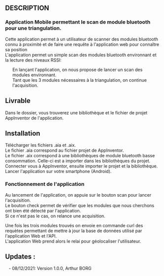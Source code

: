 
## DESCRIPTION
### Application Mobile permettant le scan de module bluetooth pour une triangulation.</br>
Cette application permet à un utilisateur de scanner des modules bluetooth connu à proximité et de faire une requête à l'application web pour connaître sa position</br>
L'application permet un simple scan des modules bluetooth environnant et la lecture des niveaux RSSI:</br>
<ul>
En lançant l'application, on nous propose de lancer un scan des modules environnant.</br>
Tant que les 3 modules nécessaires à la triangulation, on continue l'acquisition.</br>
</ul>

## Livrable
Dans le dossier, vous trouverez une bibliothèque et le fichier de projet AppInventor de l'application.

## Installation
Télécharger les fichiers .aia et .aix.</br>
Le fichier .aia correspond au fichier projet de AppInventor.</br>
Le fichier .aix correspond à une bibliothèques de module bluetooth basse consommation. Celle-ci est a importer dans les bibliothèques du projet.</br>
Connecter vous à AppInventor, ensuite importer le projet et la bibliothèque.</br>
Lancer l'application sur votre smartphone (Android).</br>

### Fonctionnement de l'application
Au lancement de l'application, on appuie sur le bouton scan pour lancer l'acquisition.</br>
Le bouton check permet de vérifier que les modules que nous cherchons ont bien été détecté par l'application. </br>
Si ce n'est pas le cas, on relance une acquisition.</br>

Une fois les trois modules trouvés on envoie en commande curl des requètes permettant de mettre à jour la base de données utilisé par l'application Web et l'API.</br>
L'application Web prend alors le relai pour géolocaliser l'utilisateur.</br>

## Updates :
&nbsp;&nbsp;&nbsp;- 08/12/2021: Version 1.0.0, Arthur BORG
